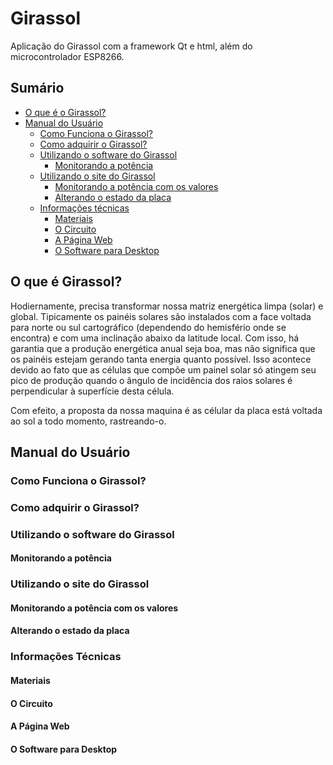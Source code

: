 # Girassol
Aplicação do Girassol com a framework Qt e html, além do microcontrolador ESP8266.
## Sumário
* [O que é o Girassol?](https://github.com/scarletalex/Girassol/blob/master/README.md#o-que-%C3%A9-girassol)
* [Manual do Usuário](https://github.com/scarletalex/Girassol/blob/master/README.md#manual-do-usu%C3%A1rio)
  * [Como Funciona o Girassol?](https://github.com/scarletalex/Girassol/blob/master/README.md#como-funciona-o-girassol)
  * [Como adquirir o Girassol?](https://github.com/scarletalex/Girassol/blob/master/README.md#como-adquirir-o-girassol)
  * [Utilizando o software do Girassol](https://github.com/scarletalex/Girassol/blob/master/README.md#utilizando-o-software-do-girassol)
    * [Monitorando a potência](https://github.com/scarletalex/Girassol/blob/master/README.md#monitorando-a-pot%C3%AAncia)
  * [Utilizando o site do Girassol](https://github.com/scarletalex/Girassol/blob/master/README.md#utilizando-o-site-do-girassol)
    * [Monitorando a potência com os valores](https://github.com/scarletalex/Girassol/blob/master/README.md#alterando-o-estado-da-placa)
    * [Alterando o estado da placa](https://github.com/scarletalex/Girassol/blob/master/README.md#alterando-o-estado-da-placa)
  * [Informações técnicas](https://github.com/scarletalex/Girassol/blob/master/README.md#informa%C3%A7%C3%B5es-t%C3%A9cnicas)
    * [Materiais](https://github.com/scarletalex/Girassol/blob/master/README.md#materiais)
    * [O Circuito](https://github.com/scarletalex/Girassol/blob/master/README.md#o-circuito)
    * [A Página Web](https://github.com/scarletalex/Girassol/blob/master/README.md#a-p%C3%A1gina-web)
    * [O Software para Desktop](https://github.com/scarletalex/Girassol/blob/master/README.md#o-software-para-desktop)
    
## O que é Girassol?

Hodiernamente, precisa transformar nossa matriz energética limpa (solar) e global. Tipicamente os painéis solares são instalados com a face voltada para norte ou sul cartográfico (dependendo do hemisfério onde se encontra) e com uma inclinação abaixo da latitude local. Com isso, há garantia que a produção energética anual seja boa, mas não significa que os painéis estejam gerando tanta energia quanto possível. Isso acontece devido ao fato que as células que compõe um painel solar só atingem seu pico de produção quando o ângulo de incidência dos raios solares é perpendicular à superfície desta célula. 

Com efeito, a proposta da nossa maquina é as célular da placa está voltada ao sol a todo momento, rastreando-o.

## Manual do Usuário

### Como Funciona o Girassol?

### Como adquirir o Girassol?

### Utilizando o software do Girassol

#### Monitorando a potência

### Utilizando o site do Girassol

#### Monitorando a potência com os valores

#### Alterando o estado da placa

### Informações Técnicas

#### Materiais

#### O Circuito

#### A Página Web

#### O Software para Desktop

